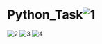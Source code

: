 # Python_Task![1](https://user-images.githubusercontent.com/117542420/203509710-deedcb2d-8a97-44ae-b150-0ed5d69fcb85.PNG)
![2](https://user-images.githubusercontent.com/117542420/203509761-1f2b0f0b-1602-4924-bc7a-51a50b655bb3.PNG)
![3](https://user-images.githubusercontent.com/117542420/203509781-6aff5eac-684f-4bab-a767-8b80668dbc1c.PNG)
![4](https://user-images.githubusercontent.com/117542420/203509808-a644a974-5499-404d-89ef-3c2cc8695e00.PNG)
